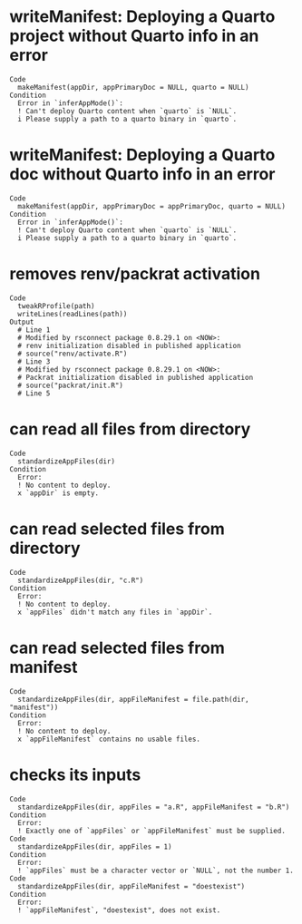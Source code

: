 # writeManifest: Deploying a Quarto project without Quarto info in an error

    Code
      makeManifest(appDir, appPrimaryDoc = NULL, quarto = NULL)
    Condition
      Error in `inferAppMode()`:
      ! Can't deploy Quarto content when `quarto` is `NULL`.
      i Please supply a path to a quarto binary in `quarto`.

# writeManifest: Deploying a Quarto doc without Quarto info in an error

    Code
      makeManifest(appDir, appPrimaryDoc = appPrimaryDoc, quarto = NULL)
    Condition
      Error in `inferAppMode()`:
      ! Can't deploy Quarto content when `quarto` is `NULL`.
      i Please supply a path to a quarto binary in `quarto`.

# removes renv/packrat activation

    Code
      tweakRProfile(path)
      writeLines(readLines(path))
    Output
      # Line 1
      # Modified by rsconnect package 0.8.29.1 on <NOW>:
      # renv initialization disabled in published application
      # source("renv/activate.R")
      # Line 3
      # Modified by rsconnect package 0.8.29.1 on <NOW>:
      # Packrat initialization disabled in published application
      # source("packrat/init.R")
      # Line 5

# can read all files from directory

    Code
      standardizeAppFiles(dir)
    Condition
      Error:
      ! No content to deploy.
      x `appDir` is empty.

# can read selected files from directory

    Code
      standardizeAppFiles(dir, "c.R")
    Condition
      Error:
      ! No content to deploy.
      x `appFiles` didn't match any files in `appDir`.

# can read selected files from manifest

    Code
      standardizeAppFiles(dir, appFileManifest = file.path(dir, "manifest"))
    Condition
      Error:
      ! No content to deploy.
      x `appFileManifest` contains no usable files.

# checks its inputs

    Code
      standardizeAppFiles(dir, appFiles = "a.R", appFileManifest = "b.R")
    Condition
      Error:
      ! Exactly one of `appFiles` or `appFileManifest` must be supplied.
    Code
      standardizeAppFiles(dir, appFiles = 1)
    Condition
      Error:
      ! `appFiles` must be a character vector or `NULL`, not the number 1.
    Code
      standardizeAppFiles(dir, appFileManifest = "doestexist")
    Condition
      Error:
      ! `appFileManifest`, "doestexist", does not exist.


